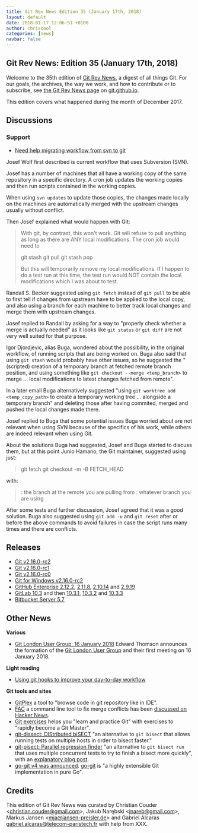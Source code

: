 ```yaml
---
title: Git Rev News Edition 35 (January 17th, 2018)
layout: default
date: 2018-01-17 12:06:51 +0100
author: chriscool
categories: [news]
navbar: false
---
```


## Git Rev News: Edition 35 (January 17th, 2018)

Welcome to the 35th edition of [Git Rev News](https://git.github.io/rev_news/rev_news/),
a digest of all things Git. For our goals, the archives, the way we work, and how to contribute or to
subscribe, see [the Git Rev News page](https://git.github.io/rev_news/rev_news/) on [git.github.io](http://git.github.io).

This edition covers what happened during the month of December 2017.

## Discussions

<!---
### General
-->

<!---
### Reviews
-->

### Support

* [Need help migrating workflow from svn to git](https://public-inbox.org/git/20171214130933.GA18542@raven.inka.de/)

Josef Wolf first described is current workflow that uses Subversion
(SVN).

Josef has a number of machines that all have a working copy of the
same repository in a specific directory. A cron job updates the
working copies and then run scripts contained in the working copies.

When using `svn updates` to update those copies, the changes made
locally on the machines are automatically merged with the upstream
changes usually without conflict.

Then Josef explained what would happen with Git:

> With git, by contrast, this won't work. Git will refuse to pull
> anything as long as there are ANY local modifications. The cron job
> would need to
>
>   git stash
>   git pull
>   git stash pop
>
> But this will temporarily remove my local modifications. If I happen
> to do a test run at this time, the test run would NOT contain the
> local modifications which I was about to test.

Randall S. Becker suggested using `git fetch` instead of `git pull` to
be able to first tell if changes from upstream have to be applied to
the local copy, and also using a branch for each machine to better
track local changes and merge them with upstream changes.

Josef replied to Randall by asking for a way to "properly check
whether a merge is actually needed" as it looks like `git status` or
`git diff` are not very well suited for that purpose.

Igor Djordjevic, alias Buga, wondered about the possibility, in the
original workflow, of running scripts that are being worked on. Buga
also said that using `git stash` would probably have other issues, so
he suggested the "(scripted) creation of a temporary branch at fetched
remote branch position, and using something like
`git checkout --merge <temp_branch>` to merge ... local modifications
to latest changes fetched from remote".

In a later email Buga alternatively suggested "using
`git worktree add <temp_copy_path>` to create a temporary working tree
... alongside a temporary branch" and deleting those after having
commited, merged and pushed the local changes made there.

Josef replied to Buga that some potential issues Buga worried about
are not relevant when using SVN because of the specifics of his work,
while others are indeed relevant when using Git.

About the solutions Buga had suggested, Josef and Buga started to
discuss them, but at this point Junio Hamano, the Git maintainer,
suggested using just:

> git fetch <remote> <branch>
> git checkout -m -B <master> FETCH_HEAD

with:

> <remote> <branch>: the branch at the remote you are pulling from
> <master>: whatever branch you are using

After some tests and further discussion, Josef agreed that it was a
good solution. Buga also suggested using `git add -u` and `git reset`
after or before the above commands to avoid failures in case the
script runs many times and there are conflicts.


<!---
## Developer Spotlight:
-->

## Releases

* [Git v2.16.0-rc2](https://public-inbox.org/git/xmqqwp0nwwc6.fsf@gitster.mtv.corp.google.com/)
* [Git v2.16.0-rc1](https://public-inbox.org/git/xmqqbmi7ano1.fsf@gitster.mtv.corp.google.com/)
* [Git v2.16.0-rc0](https://public-inbox.org/git/xmqqfu7ui2af.fsf@gitster.mtv.corp.google.com/)
* [Git for Windows v2.16.0-rc2](https://public-inbox.org/git/nycvar.QRO.7.76.6.1801131931550.31@ZVAVAG-6OXH6DA.rhebcr.pbec.zvpebfbsg.pbz/)
* [GitHub Enterprise 2.12.2](https://enterprise.github.com/releases/2.12.2), [2.11.8](https://enterprise.github.com/releases/2.11.8), [2.10.14](https://enterprise.github.com/releases/2.10.14) and [2.9.19](https://enterprise.github.com/releases/2.9.19)
* [GitLab 10.3](https://about.gitlab.com//2017/12/22/gitlab-10-3-released/) and then [10.3.1](https://about.gitlab.com//2017/12/27/gitlab-10-3-1-released/), [10.3.2](https://about.gitlab.com//2017/12/28/gitlab-10-3-2-released/) and [10.3.3](https://about.gitlab.com//2018/01/02/gitlab-10-3-3-released/)
* [Bitbucket Server 5.7](https://confluence.atlassian.com/bitbucketserver/bitbucket-server-5-7-release-notes-939918798.html)

## Other News

__Various__

* [Git London User Group: 16 January 2018](https://public-inbox.org/git/CA+WKDT3uKyEfzGvnkRUG7SEKy4ypz+Aa223UaVE8vyktcmgSvw@mail.gmail.com/) Edward Thomson announces the formation of the [Git London User Group](http://londongit.org/) and their first meeting on 16 January 2018.


__Light reading__

* [Using git hooks to improve your day-to-day workflow](https://wyeworks.com/blog/2018/1/3/using-git-hooks-to-improve-your-day-to-day-workflow/)

__Git tools and sites__

* [GitPlex](https://www.gitplex.com/) a tool to "browse code in git repository like in IDE".
* [FAC](https://github.com/mkchoi212/fac) a command line tool to fix merge conflicts has been [discussed on Hacker News](https://news.ycombinator.com/item?id=16056271).
* [Git exercises](https://gitexercises.fracz.com/) helps you "learn and practice Git" with exercises to "rapidly become a Git Master".
* [git-dissect: DIStributed biSECT](https://github.com/talshorer/git-dissect) "an alternative to `git bisect` that allows running tests on multiple hosts in order to bisect faster."
* [git-pisect: Parallel regression finder](https://github.com/hoelzro/git-pisect) "an alternative to `git bisect run` that uses multiple concurrent tests to try to finish a bisect more quickly", with an [explanatory blog post](https://hoelz.ro/blog/git-pisect).
* [go-git v4 was announced](https://blog.sourced.tech/post/go-git-v4/). [go-git](https://github.com/src-d/go-git) is "a highly extensible Git implementation in pure Go".

## Credits

This edition of Git Rev News was curated by
Christian Couder &lt;<christian.couder@gmail.com>&gt;,
Jakub Narębski &lt;<jnareb@gmail.com>&gt;,
Markus Jansen &lt;<mja@jansen-preisler.de>&gt; and
Gabriel Alcaras <gabriel.alcaras@telecom-paristech.fr>
with help from XXX.
